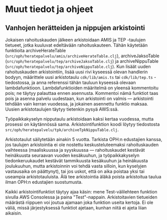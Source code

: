 # Muut tiedot ja ohjeet

## Vanhojen herätteiden ja nippujen arkistointi

Jokaisen rahoituskauden jälkeen arkistoidaan AMIS ja TEP -taulujen tietueet,
jotka kuuluvat edeltävään rahoituskauteen. Tähän käytetään funktioita
archiveHerateTable (`src/oph/heratepalvelu/amis/archiveHerateTable.clj`),
archiveJaksoTable (`src/oph/heratepalvelu/tep/archiveJaksoTable.clj`) ja
archiveNippuTable (`src/oph/heratepalvelu/tep/archiveNippuTable.clj`). Kun
lisäät uuden rahoituskauden arkistointiin, lisää uusi rivi kyseessä olevan
handlerin bodyyn, määrittele uusi arkistotaulu `cdk/lib/amis.ts` tai
`cdk/lib/tep.ts` -tiedostossa, ja anna referenssi tähän tauluun kyseessä olevaan
lambdafunktioon. Lambdafunktioiden määritelmä on yleensä kommentoitu pois; ne
täytyy palauttaa ennen asennusta. Kommentoi nämä funktiot taas pois ja asenna
palvelu uudestaan, kun arkistointi on valmis — arkistointi tehdään vain kerran
vuodessa, ja jokainen asennettu funktio maksaa. Uusien arkistotaulujen täytyy
tietenkin pysyä AWS:ssä.

Työpaikkakyselyn nipputaulu arkistoidaan kaksi kertaa vuodessa, mutta prosessi
on käytännössä sama. Arkistointifunktion koodi löytyy tiedostosta
`src/oph/heratepalvelu/tpk/archiveTpkNippuTable.clj`.

Arkistotaulut säilytetään ainakin 5 vuotta. Tarkista OPH:n edustajien kanssa,
jos taulujen arkistointia ei ole nostettu keskusteluteemaksi rahoituskauden
vaihteessa (maaliskuussa ja syyskuussa — rahoituskaudet kestävät heinäkuusta
seuraavan vuoden kesäkuuhun, ja työpaikkakyselyn tiedonkeruukaudet kestävät
tammikuusta kesäkuuhun ja heinäkuusta joulukuuhun, mutta arkistoinnin voi tehdä
vasta silloin, kun kyselyjen vastausaika on päättynyt), tai jos uskot, että on
aika poistaa yksi tai useampia arkistotauluista. Älä tee arkistointia äläkä
poista arkistoitua taulua ilman OPH:n edustajien suostumusta.

Kaikki arkistointifunktiot täytyy ajaa käsin: mene Test-välilehteen funktion
sivulla AWS Consolessa ja paina "Test"-nappain. Arkistoitavien tietueiden
määrästä riippuen voi joutua ajamaan joka funktion useita kertoja. Ei ole väliä,
missä järjestyksessä funktiot ajetaan, kunhan niitä ei ajeta liian aikaisin.
